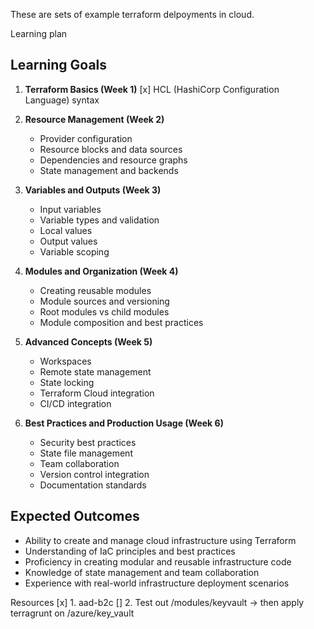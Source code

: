 These are sets of example terraform delpoyments in cloud.

Learning plan 
## Learning Goals

1. **Terraform Basics (Week 1)**
   [x] HCL (HashiCorp Configuration Language) syntax

2. **Resource Management (Week 2)**
   - Provider configuration
   - Resource blocks and data sources
   - Dependencies and resource graphs
   - State management and backends

3. **Variables and Outputs (Week 3)**
   - Input variables
   - Variable types and validation
   - Local values
   - Output values
   - Variable scoping

4. **Modules and Organization (Week 4)**
   - Creating reusable modules
   - Module sources and versioning
   - Root modules vs child modules
   - Module composition and best practices

5. **Advanced Concepts (Week 5)**
   - Workspaces
   - Remote state management
   - State locking
   - Terraform Cloud integration
   - CI/CD integration

6. **Best Practices and Production Usage (Week 6)**
   - Security best practices
   - State file management
   - Team collaboration
   - Version control integration
   - Documentation standards

## Expected Outcomes
- Ability to create and manage cloud infrastructure using Terraform
- Understanding of IaC principles and best practices
- Proficiency in creating modular and reusable infrastructure code
- Knowledge of state management and team collaboration
- Experience with real-world infrastructure deployment scenarios


Resources 
[x] 1. aad-b2c
[] 2.  Test out /modules/keyvault -> then apply terragrunt on /azure/key_vault
